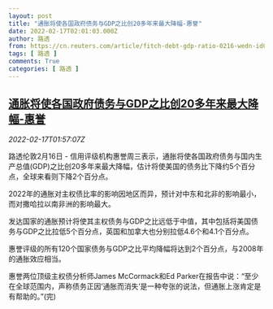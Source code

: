 ```yaml
---
layout: post
title: "通胀将使各国政府债务与GDP之比创20多年来最大降幅-惠誉"
date: 2022-02-17T02:01:03.000Z
author: 路透
from: https://cn.reuters.com/article/fitch-debt-gdp-ratio-0216-wedn-idCNKBS2KM06E
tags: [ 路透 ]
comments: True
categories: [ 路透 ]
---
```

<!--1645063263000-->
[通胀将使各国政府债务与GDP之比创20多年来最大降幅-惠誉](https://cn.reuters.com/article/fitch-debt-gdp-ratio-0216-wedn-idCNKBS2KM06E)
------

<div>
<div><i>2022-02-17T01:57:07Z</i></div><p>路透伦敦2月16日 - 信用评级机构惠誉周三表示，通胀将使各国政府债务与国内生产总值(GDP)之比创20多年来最大降幅，估计将使美国的债务比下降约5个百分点，全球来看则下降2个百分点。</p><p>2022年的通胀对主权债比率的影响因地区而异，预计对中东和北非的影响最小，而对撒哈拉以南非洲的影响最大。</p><p>发达国家的通胀预计将使其主权债务与GDP之比远低于中值，其中包括将美国债务与GDP之比拉低5个百分点，英国和加拿大也分别拉低4.6个和4.1个百分点。</p><p>惠誉评级的所有120个国家债务与GDP之比平均降幅将达到2个百分点，与2008年的通胀效应相当。</p><p>惠誉两位顶级主权债分析师James McCormack和Ed Parker在报告中说：“至少在全球范围内，声称债务正因‘通胀而消失’是一种夸张的说法，但通胀上涨肯定是有帮助的。”(完)</p>
</div>
